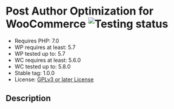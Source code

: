 # Post Author Optimization for WooCommerce ![Testing status](https://github.com/devinsays/post-author-optimization-for-woocommerce/actions/workflows/php-tests.yml/badge.svg?branch=master)

* Requires PHP: 7.0
* WP requires at least: 5.7
* WP tested up to: 5.7
* WC requires at least: 5.6.0
* WC tested up to: 5.8.0
* Stable tag: 1.0.0
* License: [GPLv3 or later License](http://www.gnu.org/licenses/gpl-3.0.html)

## Description
